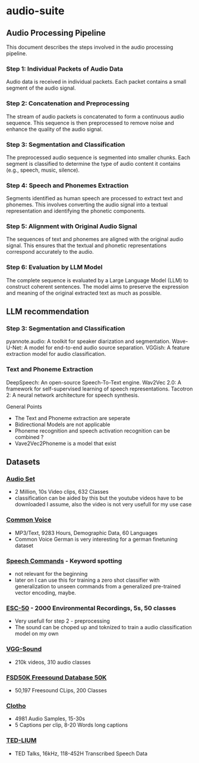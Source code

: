 # audio-suite

## Audio Processing Pipeline

This document describes the steps involved in the audio processing pipeline.

### Step 1: Individual Packets of Audio Data
Audio data is received in individual packets. Each packet contains a small segment of the audio signal.

### Step 2: Concatenation and Preprocessing
The stream of audio packets is concatenated to form a continuous audio sequence. This sequence is then preprocessed to remove noise and enhance the quality of the audio signal.

### Step 3: Segmentation and Classification
The preprocessed audio sequence is segmented into smaller chunks. Each segment is classified to determine the type of audio content it contains (e.g., speech, music, silence).

### Step 4: Speech and Phonemes Extraction
Segments identified as human speech are processed to extract text and phonemes. This involves converting the audio signal into a textual representation and identifying the phonetic components.

### Step 5: Alignment with Original Audio Signal
The sequences of text and phonemes are aligned with the original audio signal. This ensures that the textual and phonetic representations correspond accurately to the audio.

### Step 6: Evaluation by LLM Model
The complete sequence is evaluated by a Large Language Model (LLM) to construct coherent sentences. The model aims to preserve the expression and meaning of the original extracted text as much as possible.


## LLM recommendation

### Step 3: Segmentation and Classification
pyannote.audio: A toolkit for speaker diarization and segmentation.
Wave-U-Net: A model for end-to-end audio source separation.
VGGish: A feature extraction model for audio classification.

### Text and Phoneme Extraction
DeepSpeech: An open-source Speech-To-Text engine.
Wav2Vec 2.0: A framework for self-supervised learning of speech representations.
Tacotron 2: A neural network architecture for speech synthesis.




General Points
- The Text and Phoneme extraction are seperate
- Bidirectional Models are not applicable
- Phoneme recognition and speech activation recognition can be combined ?
- Vave2Vec2Phoneme is a model that exist


## Datasets

### [Audio Set](https://paperswithcode.com/dataset/audioset)
- 2 Million, 10s Video clips, 632 Classes
- classification can be aided by this but the youtube videos have to be downloaded I assume, also the video is not very usefull for my use case

### [Common Voice](https://paperswithcode.com/dataset/common-voice)
- MP3/Text, 9283 Hours, Demographic Data, 60 Languages
- Common Voice German is very interesting for a german finetuning dataset

### [Speech Commands](https://paperswithcode.com/dataset/speech-commands) - Keyword spotting
- not relevant for the beginning
- later on I can use this for training a zero shot classifier with generalization to unseen commands from a generalized pre-trained vector encoding, maybe.

### [ESC-50](https://paperswithcode.com/dataset/esc-50) - 2000 Environmental Recordings, 5s, 50 classes
- Very usefull for step 2 - preprocessing
- The sound can be choped up and toknized to train a audio classification model on my own

### [VGG-Sound](https://paperswithcode.com/dataset/vgg-sound)
- 210k videos, 310 audio classes

### [FSD50K Freesound Database 50K](https://paperswithcode.com/dataset/fsd50k)
- 50,197 Freesound CLips, 200 Classes

### [Clotho](https://paperswithcode.com/dataset/clotho)
- 4981 Audio Samples, 15-30s
- 5 Captions per clip, 8-20 Words long captions

### [TED-LIUM](https://paperswithcode.com/dataset/ted-lium-3)
- TED Talks, 16kHz, 118-452H Transcribed Speech Data
